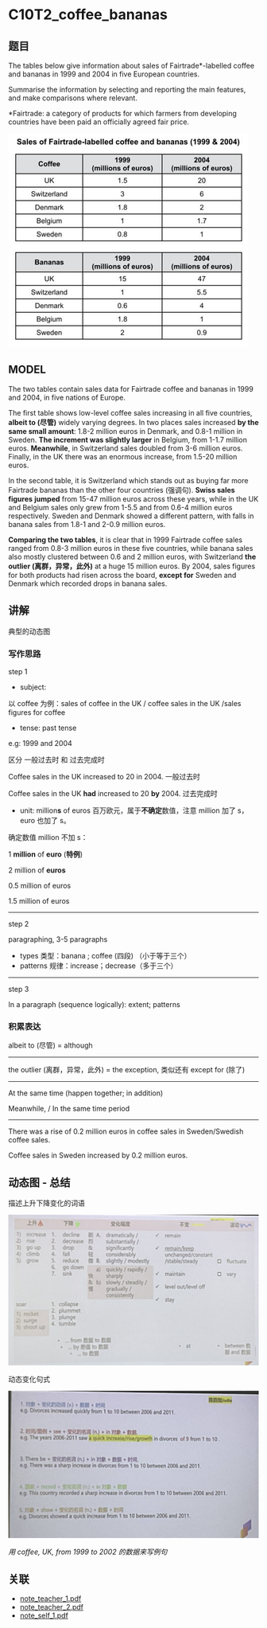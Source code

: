 # C10T2_coffee_bananas

## 题目

The tables below give information about sales of Fairtrade*-labelled coffee and bananas in 1999 and 2004 in five European countries.

Summarise the information by selecting and reporting the main features, and make comparisons where relevant.

*Fairtrade: a category of products for which farmers from developing countries have been paid an officially agreed fair price.

![C10T2_TASK1_coffee_pic](../pic/C10T2_TASK1_coffee_pic.jpg)

## MODEL

The two tables contain sales data for Fairtrade coffee and bananas in 1999 and 2004, in five nations of Europe.

The first table shows low-level coffee sales increasing in all five countries, **albeit to (尽管)** widely varying degrees. In two places sales increased **by the same small amount**: 1.8-2 million euros in Denmark, and 0.8-1 million in Sweden. **The increment was slightly larger** in Belgium, from 1-1.7 million euros. **Meanwhile**, in Switzerland sales doubled from 3-6 million euros. Finally, in the UK there was an enormous increase, from 1.5-20 million euros.

In the second table, it is Switzerland which stands out as buying far more Fairtrade bananas than the other four countries (强调句). **Swiss sales figures** **jumped** from 15-47 million euros across these years, while in the UK and Belgium sales only grew from 1-5.5 and from 0.6-4 million euros respectively. Sweden and Denmark showed a different pattern, with falls in banana sales from 1.8-1 and 2-0.9 million euros.

**Comparing the two tables**, it is clear that in 1999 Fairtrade coffee sales ranged from 0.8-3 million euros in these five countries, while banana sales also mostly clustered between 0.6 and 2 million euros, with Switzerland **the outlier (离群，异常，此外)** at a huge 15 million euros. By 2004, sales figures for both products had risen across the board, **except for** Sweden and Denmark which recorded drops in banana sales.

## 讲解

典型的动态图

### 写作思路

step 1

- subject:

以 coffee 为例：sales of coffee in the UK / coffee sales in the UK /sales figures for coffee

- tense: past tense

e.g: 1999 and 2004

区分 一般过去时 和 过去完成时

Coffee sales in the UK increased to 20 in 2004. 一般过去时

Coffee sales in the UK **had** increased to 20 **by** 2004. 过去完成时

- unit: million**s** of euros 百万欧元，属于**不确定**数值，注意 million 加了 s，euro 也加了 s。

确定数值 million 不加 s：

1 **million** of **euro** (**特例**)

2 million of **euros**

0.5 million of euros

1.5 million of euros

---

step 2

paragraphing, 3-5 paragraphs

- types 类型：banana ; coffee (四段) （小于等于三个）
- patterns 规律：increase；decrease（多于三个）

---

step 3

In a paragraph (sequence logically): extent; patterns

### 积累表达

albeit to (尽管) = although

---

the outlier (离群，异常，此外) = the exception, 类似还有 except for (除了)

---

At the same time (happen together; in addition)

Meanwhile, / In the same time period

---

There was a rise of 0.2 million euros in coffee sales in Sweden/Swedish coffee sales.

Coffee sales in Sweden increased by 0.2 million euros.

## 动态图 - 总结

描述上升下降变化的词语

![上升下降变化词语](../pic/上升下降变化词语.jpg)

动态变化句式

![动态变化句式](../pic/动态变化句式.jpg)

*用 coffee, UK, from 1999 to 2002 的数据来写例句*

## 关联

- [note_teacher_1.pdf](../note_teacher/teacher_1.pdf)
- [note_teacher_2.pdf](../note_teacher/teacher_2.pdf)
- [note_self_1.pdf](../note_self/self_1.pdf)